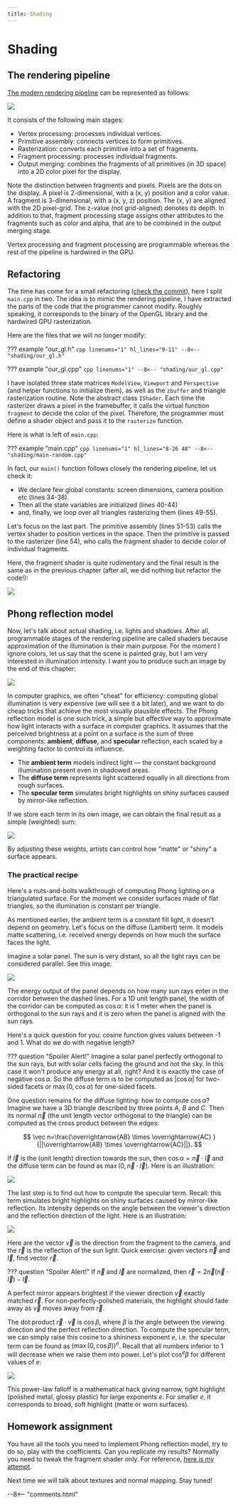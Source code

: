 ```yaml
---
title: Shading
---
```


# Shading

## The rendering pipeline

[The modern rendering pipeline](https://www.khronos.org/opengl/wiki/Rendering_Pipeline_Overview) can be represented as follows:

[![](shading/pipeline.svg)](shading/pipeline.svg)

It consists of the following main stages:

* Vertex processing: processes individual vertices.
* Primitive assembly: connects vertices to form primitives.
* Rasterization: converts each primitive into a set of fragments.
* Fragment processing: processes individual fragments.
* Output merging: combines the fragments of all primitives (in 3D space) into a 2D color pixel for the display.

Note the distinction between fragments and pixels.
Pixels are the dots on the display. A pixel is 2-dimensional, with a (x, y) position and a color value.
A fragment is 3-dimensional, with a (x, y, z) position. The (x, y) are aligned with the 2D pixel-grid. The z-value (not grid-aligned) denotes its depth.
In addition to that, fragment processing stage assigns other attributes to the fragments such as color and alpha, that are to be combined in the output merging stage.

Vertex processing and fragment processing are programmable whereas the rest of the pipeline is hardwired in the GPU.

## Refactoring

The time has come for a small refactoring ([check the commit](https://github.com/ssloy/tinyrenderer/commit/637223c98ae9610f7d9ff2c200e29aa837a162d5)), here I split `main.cpp` in two.
The idea is to mimic the rendering pipeline, I have extracted the parts of the code that the programmer cannot modify.
Roughly speaking, it corresponds to the binary of the OpenGL library and the hardwired GPU rasterization.

Here are the files that we will no longer modify:

??? example "our_gl.h"
    ```cpp linenums="1" hl_lines="9-11"
    --8<-- "shading/our_gl.h"
    ```

??? example "our_gl.cpp"
    ```cpp linenums="1"
    --8<-- "shading/our_gl.cpp"
    ```

I have isolated three state matrices `ModelView`, `Viewport` and `Perspective` (and helper functions to initialize them), as well as the `zbuffer` and triangle rasterization routine.
Note the abstract class `IShader`.
Each time the rasterizer draws a pixel in the framebuffer, it calls the virtual function `fragment` to decide the color of the pixel.
Therefore, the programmer must define a shader object and pass it to the `rasterize` function.

Here is what is left of `main.cpp`:

??? example "main.cpp"
    ```cpp linenums="1" hl_lines="8-26 48"
    --8<-- "shading/main-random.cpp"
    ```

In fact, our `main()` function follows closely the rendering pipeline, let us check it:

* We declare few global constants: screen dimensions, camera position etc (lines 34-38).
* Then all the state variables are initialized (lines 40-44)
* and, finally, we loop over all triangles rasterizing them (lines 49-55).

Let's focus on the last part. The primitive assembly (lines 51-53) calls the vertex shader to position vertices in the space.
Then the primitive is passed to the rasterizer (line 54), who calls the fragment shader to decide color of individual fragments.

Here, the fragment shader is quite rudimentary
and the final result is the same as in the previous chapter (after all, we did nothing but refactor the code!):

![](shading/random.png)

## Phong reflection model

Now, let's talk about actual shading, i.e. lights and shadows. After all, programmable stages of the rendering pipeline are called shaders because approximation of the illumination is their main purpose.
For the moment I ignore colors, let us say that the scene is painted gray, but I am very interested in illumination intensity.
I want you to produce such an image by the end of this chapter:

![](shading/phong-full.png)

In computer graphics, we often "cheat" for efficiency: computing global illumination is very expensive (we will see it a bit later), and we want to do cheap tricks that achieve the most visually plausible effects.
The Phong reflection model is one such trick, a simple but effective way to approximate how light interacts with a surface in computer graphics.
It assumes that the perceived brightness at a point on a surface is the sum of three components: **ambient**, **diffuse**, and **specular** reflection, each scaled by a weighting factor to control its influence.

* The **ambient term** models indirect light — the constant background illumination present even in shadowed areas.
* The **diffuse term** represents light scattered equally in all directions from rough surfaces.
* The **specular term** simulates bright highlights on shiny surfaces caused by mirror-like reflection.

If we store each term in its own image, we can obtain the final result as a simple (weighted) sum:

[![](shading/phong-reflectance.png)](shading/phong-reflectance.png)

By adjusting these weights, artists can control how "matte" or "shiny" a surface appears.

### The practical recipe

Here's a nuts-and-bolts walkthrough of computing Phong lighting on a triangulated surface.
For the moment we consider surfaces made of flat triangles, so the illumination is constant per triangle.

As mentioned earlier, the ambient term is a constant fill light, it doesn't depend on geometry.
Let's focus on the diffuse (Lambert) term.
It models matte scattering, i.e. received energy depends on how much the surface faces the light.

Imagine a solar panel. The sun is very distant, so all the light rays can be considered parallel.
See this image:

![](shading/diffuse.svg)

The energy output of the panel depends on how many sun rays enter in the corridor between the dashed lines.
For a 1D unit length panel, the width of the corridor can be computed as $\cos \alpha$: it is 1 meter when the panel is orthogonal to the sun rays and it is zero when the panel is aligned with the sun rays.

Here's a quick question for you: cosine function gives values between -1 and 1. What do we do with negative length?

??? question "Spoiler Alert!"
    Imagine a solar panel perfectly orthogonal to the sun rays, but with solar cells facing the ground and not the sky. In this case it won't produce any energy at all, right?
    And it is exactly the case of negative $\cos \alpha$. So the diffuse term is to be computed as $|\cos \alpha|$ for two-sided facets or $\max (0, \cos \alpha)$ for one-sided facets.

One question remains for the diffuse lighting: how to compute $\cos \alpha$?
Imagine we have a 3D triangle described by three points $A$, $B$ and $C$.
Then its normal $\vec n$ (the unit length vector orthogonal to the triangle) can be computed as the cross product between the edges:

$$
\vec n=\frac{\overrightarrow{AB} \times \overrightarrow{AC} }{||\overrightarrow{AB} \times \overrightarrow{AC}||}.
$$

If $\vec l$ is the (unit length) direction towards the sun, then $\cos \alpha = \vec n \cdot \vec l$ and the diffuse term can be found as $\max(0, \vec n \cdot \vec l).$
Here is an illustration:

![](shading/vectors1.svg)

The last step is to find out how to compute the specular term.
Recall: this term simulates bright highlights on shiny surfaces caused by mirror-like reflection.
Its intensity depends on the angle between the viewer's direction and the reflection direction of the light.
Here is an illustration:

![](shading/vectors2.svg)

Here are the vector $\vec v$ is the direction from the fragment to the camera, and the $\vec r$ is the reflection of the sun light.
Quick exercise: given vectors $\vec n$ and $\vec l$, find vector $\vec r$.

??? question "Spoiler Alert!"
    If $\vec n$ and $\vec l$ are normalized, then $\vec r = 2\vec n (\vec n \cdot \vec l ) - \vec l$.


A perfect mirror appears brightest if the viewer direction $\vec v$ exactly matched $\vec r$.
For non-perfectly-polished materials, the highlight should fade away as $\vec v$ moves away from $\vec r$.

The dot product $\vec r \cdot \vec v$ is $\cos \beta$, where $\beta$ is the angle between the viewing direction and the perfect reflection direction.
To compute the specular term, we can simply raise this cosine to a shininess exponent $e$, i.e. the specular term can be found as $(\max(0, \cos \beta))^e$.
Recall that all numbers inferior to 1 will decrease when we raise them into power.
Let's plot $\cos^e \beta$ for different values of $e$:

![](shading/exponent.png)

This power-law falloff is a mathematical hack giving narrow, tight highlight (polished metal, glossy plastic) for large exponents $e$.
For smaller $e$, it corresponds to broad, soft highlight (matte or worn surfaces).

## Homework assignment

You have all the tools you need to implement Phong reflection model, try to do so, play with the coefficients. Can you replicate my results?
Normally you need to tweak the fragment shader only.
For reference, [here is my attempt](https://github.com/ssloy/tinyrenderer/commit/27f4fd811aa3a62e478910e195abb9c6c6318f97).

Next time we will talk about textures and normal mapping. Stay tuned!

--8<-- "comments.html"



